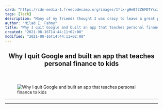 ```yaml
---
card: "https://cdn-media-1.freecodecamp.org/images/1*lx-gHe0f2Z6FDTYscJbcnQ.jpeg"
tags: [Tech]
description: "Many of my friends thought I was crazy to leave a great posit"
author: "Milad E. Fahmy"
title: "Why I quit Google and built an app that teaches personal finance to kids"
created: "2021-08-16T14:44:11+02:00"
modified: "2021-08-16T14:44:11+02:00"
---
```

<div class="site-wrapper">
<main id="site-main" class="site-main outer">
<div class="inner">
<article class="post-full post tag-tech tag-technology tag-entrepreneurship tag-startup tag-life-lessons ">
<header class="post-full-header">
<h1 class="post-full-title">Why I quit Google and built an app that teaches personal finance to kids</h1>
</header>
<figure class="post-full-image">
<picture>
<source media="(max-width: 700px)" sizes="1px" srcset="data:image/gif;base64,R0lGODlhAQABAIAAAAAAAP///yH5BAEAAAAALAAAAAABAAEAAAIBRAA7 1w">
<source media="(min-width: 701px)" sizes="(max-width: 800px) 400px,
(max-width: 1170px) 700px,
1400px" srcset="https://cdn-media-1.freecodecamp.org/images/1*lx-gHe0f2Z6FDTYscJbcnQ.jpeg 300w,
https://cdn-media-1.freecodecamp.org/images/1*lx-gHe0f2Z6FDTYscJbcnQ.jpeg 600w,
https://cdn-media-1.freecodecamp.org/images/1*lx-gHe0f2Z6FDTYscJbcnQ.jpeg 1000w,
https://cdn-media-1.freecodecamp.org/images/1*lx-gHe0f2Z6FDTYscJbcnQ.jpeg 2000w">
<img onerror="this.style.display='none'" src="https://cdn-media-1.freecodecamp.org/images/1*lx-gHe0f2Z6FDTYscJbcnQ.jpeg" alt="Why I quit Google and built an app that teaches personal finance to kids">
</picture>
</figure>
<section class="post-full-content">
<div class="post-content">
</div>
<hr>
<hr>
</section>
</article>
</div>
</main>
</div>
<!-- Google Tag Manager (noscript) -->
<!-- End Google Tag Manager (noscript) -->
